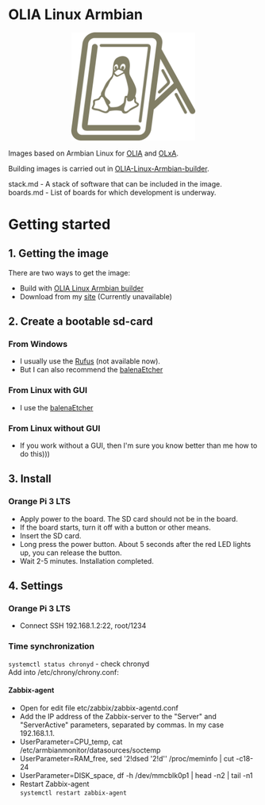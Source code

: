 # OLIA Linux Armbian

<p align="center">
 <img width="250px" src="sources/img/logo/OLIA-Linux.png" alt="qr"/>
</p>


Images based on Armbian Linux for [OLIA](https://github.com/ufrs12/OLIA) and [OLxA](https://github.com/ufrs12/OLxA).  

Building images is carried out in [OLIA-Linux-Armbian-builder](https://github.com/ufrs12/OLIA-Linux-Armbian-builder).

stack.md  - A stack of software that can be included in the image.  
boards.md - List of boards for which development is underway.

# Getting started

## 1. Getting the image

There are two ways to get the image:
* Build with [OLIA Linux Armbian builder](https://github.com/ufrs12/OLIA-Linux-Armbian-builder)
* Download from my [site](https://osjob.ru/) (Currently unavailable)  

## 2. Сreate a bootable sd-card

### From Windows

* I usually use the [Rufus](https://rufus.ie) (not available now).
* But I can also recommend the [balenaEtcher](https://etcher.balena.io/)

### From Linux with GUI

* I use the [balenaEtcher](https://etcher.balena.io/)

### From Linux without GUI

* If you work without a GUI, then I'm sure you know better than me how to do this)))

## 3. Install

### Orange Pi 3 LTS

* Apply power to the board. The SD card should not be in the board.
* If the board starts, turn it off with a button or other means.
* Insert the SD card. 
* Long press the power button. About 5 seconds after the red LED lights up, you can release the button.
* Wait 2-5 minutes. Installation completed.

## 4. Settings

### Orange Pi 3 LTS
* Connect SSH 192.168.1.2:22, root/1234

### Time synchronization
`systemctl status chronyd` - check chronyd  
Add into /etc/chrony/chrony.conf:



#### Zabbix-agent
* Open for edit file etc/zabbix/zabbix-agentd.conf
* Add the IP address of the Zabbix-server to the "Server" and "ServerActive" parameters, separated by commas. In my case 192.168.1.1.
* UserParameter=CPU_temp, cat /etc/armbianmonitor/datasources/soctemp
* UserParameter=RAM_free, sed '2!dsed '2!d'' /proc/meminfo | cut -c18-24
* UserParameter=DISK_space, df -h /dev/mmcblk0p1 | head -n2 | tail -n1
* Restart Zabbix-agent  
`systemctl restart zabbix-agent`  



